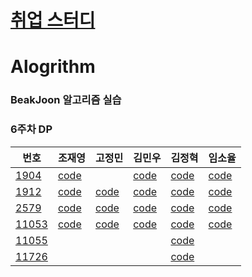 # [취업 스터디](https://github.com/sejong-algorithm/Algorithm/tree/master/%EC%B7%A8%EC%97%85%EC%8A%A4%ED%84%B0%EB%94%94)


# Alogrithm

### BeakJoon 알고리즘 실습

### 6주차 DP


| 번호                                           | 조재영                                                       | 고정민                                                       | 김민우                                                       | 김정혁                                                       | 임소율                                                       |
| ---------------------------------------------- | ------------------------------------------------------------ | ------------------------------------------------------------ | ------------------------------------------------------------ | ------------------------------------------------------------ | ------------------------------------------------------------ |
| [1904](https://www.acmicpc.net/problem/1904)   | [code](https://github.com/zojae031/Algorithm/blob/1Week/Zojae031/CodingTest/1932.cpp) |                                                              | [code](<https://github.com/KMinWoo/Algorithm-1/tree/4week/KMinWoo/2589.cpp>) | [code](https://github.com/wjdgur778/Algorithm/blob/6week/wjdgur778/JH_1904.cpp) | [code](https://github.com/syli9526/Algorithm-1/blob/3Week/syli9526/BJ10026.cpp) |
| [1912](https://www.acmicpc.net/problem/1912)   | [code](https://github.com/zojae031/Algorithm/blob/1Week/Zojae031/CodingTest/2240.cpp) | [code](https://github.com/JeongMinGo/Algorithm-1/blob/1Week/JeongMinGo/BJ1541.java) | [code](<https://github.com/KMinWoo/Algorithm-1/tree/4week/KMinWoo/4963.cpp>) | [code](https://github.com/wjdgur778/Algorithm/blob/6week/wjdgur778/JH_1912.cpp) | [code](https://github.com/syli9526/Algorithm-1/blob/1Week/syli9526/BJ4179.cpp) |
| [2579](https://www.acmicpc.net/problem/2579)   | [code](https://github.com/zojae031/Algorithm/blob/1Week/Zojae031/CodingTest/14501.cpp) | [code](https://github.com/JeongMinGo/Algorithm-1/blob/1Week/JeongMinGo/BJ14717.java) | [code](<https://github.com/KMinWoo/Algorithm-1/tree/4week/KMinWoo/7569.cpp>) | [code](https://github.com/wjdgur778/Algorithm/blob/6week/wjdgur778/JH_2579.cpp) | [code](https://github.com/syli9526/Algorithm-1/blob/1Week/syli9526/BJ1707.cpp) |
| [11053](https://www.acmicpc.net/problem/11053) | [code](https://github.com/zojae031/Algorithm/blob/1Week/Zojae031/CodingTest/2096.cpp) | [code](https://github.com/JeongMinGo/Algorithm-1/blob/1Week/JeongMinGo/BJ14717.java) | [code](<https://github.com/KMinWoo/Algorithm-1/tree/4week/KMinWoo/1260.cpp>) | [code](https://github.com/wjdgur778/Algorithm/blob/6week/wjdgur778/JH_11053.cpp) | [code](https://github.com/syli9526/Algorithm-1/blob/3Week/syli9526/BJ9372.cpp) |
| [11055](https://www.acmicpc.net/problem/11055) |                                                              |                                                              |                                                              | [code](https://github.com/wjdgur778/Algorithm/blob/6week/wjdgur778/JH_11055.cpp) |                                                              |
| [11726](https://www.acmicpc.net/problem/11726) |                                                              |                                                              |                                                              | [code](https://github.com/wjdgur778/Algorithm/blob/6week/wjdgur778/JH_11726.cpp) |                                                              |

